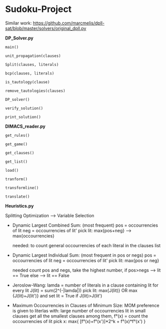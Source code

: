 # Sudoku-Project

Similar work: https://github.com/marcmelis/dpll-sat/blob/master/solvers/original_dpll.py

**DP_Solver.py**

    main()
    
    unit_propagation(clauses)
        
    Split(clauses, literals)
    
    bcp(clauses, literals)
    
    is_tautology(clause)
    
    remove_tautologies(clauses)
    
    DP_solver()
    
    verify_solution()
    
    print_solution()
    
**DIMACS_reader.py**
    
    get_rules()
    
    get_game()
    
    get_clauses()
    
    get_list()
    
    load()
    
    tranform()
    
    transformline()
    
    translate()

**Heuristics.py**

Splitting Optimization --> Variable Selection
- Dynamic Largest Combined Sum: (most frequent)
    pos = occourrencies of lit
    neg = occourrencies of lit'
    pick lit: max{pos+neg} --> max{occourrencies}
    
    needed: to count general occourrencies of each literal in the clauses list
    
- Dynamic Largest Individual Sum: (most frequent in pos or negs)
    pos = occourrencies of lit
    neg = occourrencies of lit'
    pick lit: max{pos or neg}
    
    needed count pos and negs, take the highest number, 
        if pos>negs --> lit == True 
        else --> lit == False
        
- Jeroslow-Wang:
    lamda = number of literals in a clause containing lit
    for every lit J(lit) = sum(2^(-|lamda|))
    pick lit: max{J(lit)} OR 
                max {J(lit)+J(lit')} and set lit = True if J(lit)>J(lit')
                
- Maximum Occourrencies in Clauses of Minimum Size: MOM
    preference is given to literlas with: 
        large number of occourrencies
        lit in small clauses
     get all the smallest clauses 
    among them, f°(x) = count the occourrencies of lit 
    pick x: max{ [f°(x)+f°(x')]*2^k + f°(x)*f°(x') }
  
    